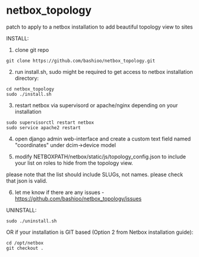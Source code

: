 # netbox_topology
patch to apply to a netbox installation to add beautiful topology view to sites

INSTALL:

1. clone git repo
```
git clone https://github.com/bashioo/netbox_topology.git
```

2. run install.sh, sudo might be required to get access to netbox installation directory:

```
cd netbox_topology
sudo ./install.sh
```

3. restart netbox via supervisord or apache/nginx depending on your installation

```
sudo supervisorctl restart netbox
sudo service apache2 restart
```

4. open django admin web-interface and create a custom text field named "coordinates" under dcim->device model

5. modify NETBOXPATH/netbox/static/js/topology_config.json to include your list on roles to hide from the topology view.

please note that the list should include SLUGs, not names. please check that json is valid.

6. let me know if there are any issues - https://github.com/bashioo/netbox_topology/issues



UNINSTALL:

```
sudo ./uninstall.sh
```

OR if your installation is GIT based (Option 2 from Netbox installation guide):

```
cd /opt/netbox
git checkout .
```
